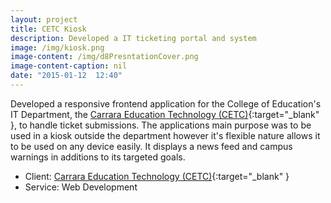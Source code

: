 ```yaml
---
layout: project
title: CETC Kiosk
description: Developed a IT ticketing portal and system
image: /img/kiosk.png
image-content: /img/d8PresntationCover.png
image-content-caption: nil
date: "2015-01-12  12:40"
---
```

Developed a responsive frontend application for the College of Education's IT Department, the [Carrara Education Technology (CETC)](http://ed.psu.edu/cetc){:target="_blank" }, to handle ticket submissions. The applications main purpose was to be used in a kiosk outside the department however it's flexible nature allows it to be used on any device easily. It displays a news feed and campus warnings in additions to its targeted goals.

- Client: [Carrara Education Technology (CETC)](http://ed.psu.edu/cetc){:target="_blank" }
- Service: Web Development